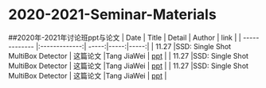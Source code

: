 # 2020-2021-Seminar-Materials
##2020年-2021年讨论班ppt与论文
| Date | Title | Detail | Author | link |
| ------------- |:-------------:| -----:|-----:|-----:|
| 11.27 |SSD: Single Shot MultiBox Detector | 这篇论文 |Tang JiaWei | [ppt](https://github.com/Tbb-nj/2020-2021-Seminar-Materials/tree/main/20201127) |
| 11.27 |SSD: Single Shot MultiBox Detector | 这篇论文 |Tang JiaWei | [ppt](https://github.com/Tbb-nj/2020-2021-Seminar-Materials/tree/main/20201127) |
| 11.27 |SSD: Single Shot MultiBox Detector | 这篇论文 |Tang JiaWei | [ppt](https://github.com/Tbb-nj/2020-2021-Seminar-Materials/tree/main/20201127) |
